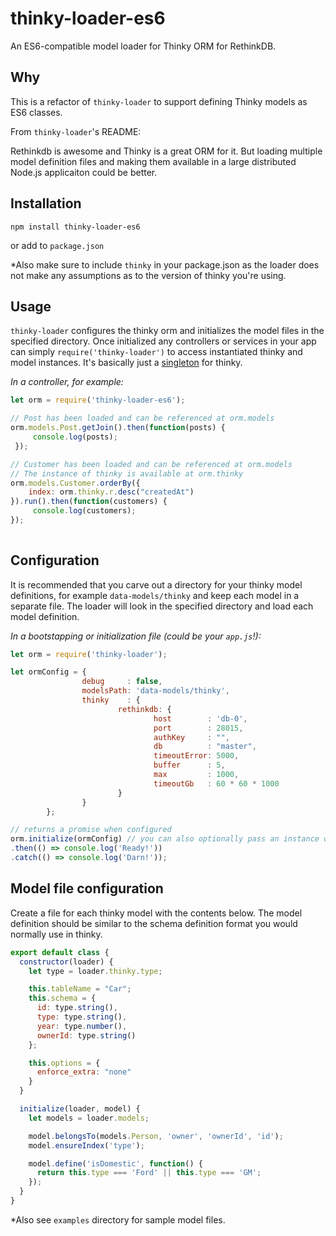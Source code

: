 # thinky-loader-es6
An ES6-compatible model loader for Thinky ORM for RethinkDB.

## Why

This is a refactor of `thinky-loader` to support defining Thinky models as ES6 classes.

From `thinky-loader`'s README:

Rethinkdb is awesome and Thinky is a great ORM for it. But loading multiple model definition files and making them available in a large distributed Node.js applicaiton could be better. 

## Installation

`npm install thinky-loader-es6`

or add to `package.json`

*Also make sure to include `thinky` in your package.json as the loader does not make any assumptions as to the version of thinky you're using.

## Usage

`thinky-loader` configures the thinky orm and initializes the model files in the specified directory. Once initialized any controllers or services in your app can simply `require('thinky-loader')` to access instantiated thinky and model instances. It's basically just a [singleton](https://en.wikipedia.org/wiki/Singleton_pattern) for thinky.

_In a controller, for example:_
```javascript
let orm = require('thinky-loader-es6');

// Post has been loaded and can be referenced at orm.models
orm.models.Post.getJoin().then(function(posts) {
     console.log(posts);
 });

// Customer has been loaded and can be referenced at orm.models
// The instance of thinky is available at orm.thinky
orm.models.Customer.orderBy({
    index: orm.thinky.r.desc("createdAt")
}).run().then(function(customers) {
     console.log(customers);
});
                  
```

## Configuration

It is recommended that you carve out a directory for your thinky model definitions, for example `data-models/thinky` and keep each model in a separate file. The loader will look in the specified directory and load each model definition.

_In a bootstapping or initialization file (could be your `app.js`!):_
```javascript
let orm = require('thinky-loader');

let ormConfig = {
                debug     : false, 
                modelsPath: 'data-models/thinky',
                thinky    : {
                        rethinkdb: {
                                host        : 'db-0',
                                port        : 28015,
                                authKey     : "",
                                db          : "master",
                                timeoutError: 5000,
                                buffer      : 5,
                                max         : 1000,
                                timeoutGb   : 60 * 60 * 1000
                        }
                }
        };

// returns a promise when configured
orm.initialize(ormConfig) // you can also optionally pass an instance of thinky: [orm.initialize(ormConfig, thinky)] for additional configuration.
.then(() => console.log('Ready!'))
.catch(() => console.log('Darn!'));
```



## Model file configuration
Create a file for each thinky model with the contents below. The model definition should be similar to the schema definition format you would normally use in thinky.

```javascript
export default class {
  constructor(loader) {
    let type = loader.thinky.type;

    this.tableName = "Car";
    this.schema = {
      id: type.string(),
      type: type.string(),
      year: type.number(),
      ownerId: type.string()
    };

    this.options = {
      enforce_extra: "none"
    }
  }

  initialize(loader, model) {
    let models = loader.models;

    model.belongsTo(models.Person, 'owner', 'ownerId', 'id');
    model.ensureIndex('type');

    model.define('isDomestic', function() {
      return this.type === 'Ford' || this.type === 'GM';
    });
  }
}
```
*Also see `examples` directory for sample model files.
